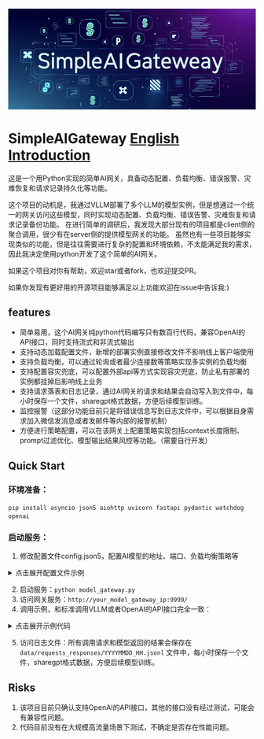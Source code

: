 ![本地图片](logo.jpg)

# SimpleAIGateway [English Introduction](README.md)
这是一个用Python实现的简单AI网关，具备动态配置、负载均衡、错误报警、灾难恢复和请求记录持久化等功能。

这个项目的动机是，我通过VLLM部署了多个LLM的模型实例，但是想通过一个统一的网关访问这些模型，同时实现动态配置、负载均衡、错误告警、灾难恢复和请求记录备份功能。
在进行简单的调研后，我发现大部分现有的项目都是client侧的聚合调用，很少有在server侧的提供模型网关的功能。
虽然也有一些项目能够实现类似的功能，但是往往需要进行复杂的配置和环境依赖，不太能满足我的需求，因此我决定使用python开发了这个简单的AI网关。

如果这个项目对你有帮助，欢迎star或者fork，也欢迎提交PR。

如果你发现有更好用的开源项目能够满足以上功能欢迎在issue中告诉我:)


## features
- 简单易用，这个AI网关纯python代码编写只有数百行代码，兼容OpenAI的API接口，同时支持流式和非流式输出
- 支持动态加载配置文件，新增的部署实例直接修改文件不影响线上客户端使用
- 支持负载均衡，可以通过轮询或者最少连接数等策略实现多实例的负载均衡
- 支持配置容灾兜底，可以配置外部api等方式实现容灾兜底，防止私有部署的实例都挂掉后影响线上业务
- 支持请求落表和日志记录，通过AI网关的请求和结果会自动写入到文件中，每小时保存一个文件，sharegpt格式数据，方便后续模型训练。
- 监控报警（这部分功能目前只是将错误信息写到日志文件中，可以根据自身需求加入微信发消息或者发邮件等内部的报警机制）
- 方便进行策略配置，可以在该网关上配置策略实现包括context长度限制、prompt过滤优化、模型输出结果风控等功能。（需要自行开发）


## Quick Start

### 环境准备：
 `pip install asyncio json5 aiohttp uvicorn fastapi pydantic watchdog openai`

 ### 启动服务：
 1. 修改配置文件config.json5，配置AI模型的地址、端口、负载均衡策略等
 <details>
 <summary>点击展开配置文件示例</summary>
 
 ```json5
 {
    "instances": [ // private instances for inference
      {
        "url": "http://10.82.1.1:8080/v1",
        "api_key": "empty",
        "model_name": "deepseek-r1",
        "weight": 1
      },
       {
       "url": "http://10.82.1.2:8080/v1",
       "api_key": "empty",
       "model_name": "deepseek-r1",
       "weight": 1
      }
    ],
    "fallback_instances":[  // optional, fallback instances for in case of all private instances are down
      {
        "url": "https://cloud.infini-ai.com/maas/v1",
        "api_key":"your_api_key",
        "model_name": "deepseek-r1",
        "weight": 1
      }

    ],
    "data_dir": "./data",
    "load_balancing_strategy": "round_robin", // options: round_robin, least_connections
    "error_threshold": 10,  // number of consecutive errors before remove this server from the pool
    "error_window": 300, // time window for error count
    "alert_cooldown": 300 // time window for alerting
  }
  ```

  </details>

 2. 启动服务：`python model_gateway.py`
 3. 访问网关服务：`http://your_model_gateway_ip:9999/`
 4. 调用示例，和标准调用VLLM或者OpenAI的API接口完全一致：
 <details>
 <summary>点击展开示例代码</summary>

 ```python
from openai import OpenAI
import time
import concurrent
import traceback

MODEL_NAME = 'deepseek-r1' 
ip_mapping = {
    'deepseek-r1':"http://your_model_gateway_ip:9999/v1",
              }

url = ip_mapping[MODEL_NAME]
client = OpenAI(
    base_url=url,
    api_key="EMPTY",
)
 
def call_one_req(messages=None, stream=False, print_process=False):
    try:
        start_time = time.time()
        completion = client.chat.completions.create(
            model=MODEL_NAME,
            messages=[
                {"role": "user", "content": "1+1=？ "},
            ] if messages is None else messages,
            temperature=0.6,
            stream=stream,
            max_tokens=4096
        )

        result = ''
        if stream:
            for chunk in completion:
                if len(chunk.choices)>0:
                    reasoning_content = chunk.choices[0].delta.reasoning_content if hasattr(chunk.choices[0].delta,"reasoning_content")  else None
                    answer_content = chunk.choices[0].delta.content
                    tmp = reasoning_content if reasoning_content is not None else answer_content
                    result += tmp
                    if print_process:
                        print(tmp, end='', flush=True)
        else:
            result = completion.choices[0].message.content
            if print_process:
                print(result)

        return result
    except:
        traceback.print_exc()
        print("error")
        return None

messages = [{'role':'user','content':'hello.'}]
call_one_req(messages,stream=True, print_process=True)
```
</details>


5. 访问日志文件：所有调用请求和模型返回的结果会保存在`data/requests_responses/YYYYMMDD_HH.jsonl` 文件中，每小时保存一个文件，sharegpt格式数据，方便后续模型训练。

## Risks
1. 该项目目前只确认支持OpenAI的API接口，其他的接口没有经过测试，可能会有兼容性问题。
2. 代码目前没有在大规模高流量场景下测试，不确定是否存在性能问题。